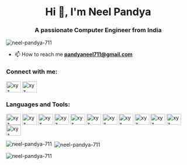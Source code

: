 
<h1 align="center">Hi 👋, I'm Neel Pandya</h1>
<h3 align="center">A passionate Computer Engineer from India</h3>

<p align="left"> <img src="https://komarev.com/ghpvc/?username=neel-pandya-711&label=Profile%20views&color=0e75b6&style=flat" alt="neel-pandya-711" /> </p>

<!-- <p align="left"> <a href="https://github.com/ryo-ma/github-profile-trophy"><img src="https://github-profile-trophy.vercel.app/?username=xyz" alt="xyz" /></a> </p>

<p align="left"> <a href="https://twitter.com/" target="blank"><img src="https://img.shields.io/twitter/follow/?logo=twitter&style=for-the-badge" alt="" /></a> </p> -->

- 📫 How to reach me **pandyaneel711@gmail.com**<br>
<!-- ⚡ Fun fact **🌝**-->


<h3 align="left">Connect with me:</h3>
<p align="left">
<a href="https://www.linkedin.com/in/neel-pandya-b8823920a" target="blank"><img align="center" src="https://uxwing.com/wp-content/themes/uxwing/download/brands-and-social-media/linkedin-color-icon.svg" alt="xyz" height="30" width="40" /></a>
<!-- <a href="https://stackoverflow.com/users/xyz" target="blank"><img align="center" src="https://raw.githubusercontent.com/rahuldkjain/github-profile-readme-generator/master/src/images/icons/Social/stack-overflow.svg" alt="xyz" height="30" width="40" /></a> -->
<!-- <a href="https://fb.com/xyz" target="blank"><img align="center" src="https://raw.githubusercontent.com/rahuldkjain/github-profile-readme-generator/master/src/images/icons/Social/facebook.svg" alt="xyz" height="30" width="40" /></a> -->
<a href="https://instagram.com/_neel_711_?utm_source=qr&igshid=MzNlNGNkZWQ4Mg%3D%3D" target="blank"><img align="center" src="https://uxwing.com/wp-content/themes/uxwing/download/brands-and-social-media/ig-instagram-icon.svg" alt="xyz" height="30" width="40" /></a>
<!-- <a href="https://www.youtube.com/c/xyz" target="blank"><img align="center" src="https://raw.githubusercontent.com/rahuldkjain/github-profile-readme-generator/master/src/images/icons/Social/youtube.svg" alt="xyz" height="30" width="40" /></a> -->
</p>

<h3 align="left">Languages and Tools:</h3>
<p align="left"> 
    
  <a href="https://www.cprogramming.com/" target="_blank" rel="noreferrer"><img align="center" src="https://uxwing.com/wp-content/themes/uxwing/download/brands-and-social-media/c-program-icon.svg" alt="xyz" height="30" width="40" /></a> 
  <a href="https://www.linux.org/" target="_blank" rel="noreferrer"> <img align="center" src="https://uxwing.com/wp-content/themes/uxwing/download/brands-and-social-media/ubuntu-color-icon.svg" alt="xyz" height="30" width="40" /></a> 
  <a href="https://www.mysql.com/" target="_blank" rel="noreferrer"> <img align="center" src="https://uxwing.com/wp-content/themes/uxwing/download/brands-and-social-media/mysql-icon.svg" alt="xyz" height="30" width="40" /></a> 
  <a href="https://www.w3.org/html/" target="_blank" rel="noreferrer"><img align="center" src="https://uxwing.com/wp-content/themes/uxwing/download/brands-and-social-media/html-icon.svg" alt="xyz" height="30" width="40" /></a> 
  <a href="https://www.w3schools.com/css/" target="_blank" rel="noreferrer"><img align="center" src="https://uxwing.com/wp-content/themes/uxwing/download/brands-and-social-media/css-icon.svg" alt="xyz" height="30" width="40" /></a>
  <a href="https://www.w3schools.com/js/" target="_blank" rel="noreferrer"><img align="center" src="https://uxwing.com/wp-content/themes/uxwing/download/brands-and-social-media/javascript-programming-language-icon.svg" alt="xyz" height="30" width="40" /></a> 
  <a href="https://www.java.com/en/" target="_blank" rel="noreferrer"><img align="center" src="https://uxwing.com/wp-content/themes/uxwing/download/brands-and-social-media/java-programming-language-icon.svg" alt="xyz" height="30" width="40" /></a> 
  <a href="https://www.python.org" target="_blank" rel="noreferrer"><img align="center" src="https://uxwing.com/wp-content/themes/uxwing/download/brands-and-social-media/python-programming-language-icon.svg" alt="xyz" height="30" width="40" /></a> 
  <a href="https://www.djangoproject.com/" target="_blank" rel="noreferrer"> <img align="center" src="https://uxwing.com/wp-content/themes/uxwing/download/brands-and-social-media/django-icon.svg" alt="xyz" height="30" width="40" /></a> 
  <a href="https://getbootstrap.com" target="_blank" rel="noreferrer"> <img align="center" src="https://uxwing.com/wp-content/themes/uxwing/download/brands-and-social-media/bootstrap-5-logo-icon.svg" alt="xyz" height="30" width="40" /></a>
  <a href="https://code.visualstudio.com/" target="_blank" rel="noreferrer"> <img align="center" src="https://uxwing.com/wp-content/themes/uxwing/download/brands-and-social-media/visual-studio-code-icon.svg" alt="xyz" height="30" width="40" /></a>
  <a href="https://www.jetbrains.com/pycharm/" target="_blank" rel="noreferrer"> <img align="center" src="https://uxwing.com/wp-content/themes/uxwing/download/brands-and-social-media/pycharm-icon.svg" alt="xyz" height="30" width="40" /></a>

<p><img align="left" src="https://github-readme-stats.vercel.app/api/top-langs?username=neel-pandya-711&show_icons=true&locale=en&layout=compact" alt="neel-pandya-711" /></p>

<p>&nbsp;<img align="center" src="https://github-readme-stats.vercel.app/api?username=neel-pandya-711&show_icons=true&locale=en" alt="neel-pandya-711" /></p>

<p><img align="center" src="https://github-readme-streak-stats.herokuapp.com/?user=neel-pandya-711&" alt="neel-pandya-711" /></p>
